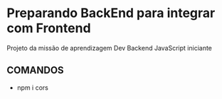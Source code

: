 # Preparando BackEnd para integrar com Frontend
Projeto da missão de aprendizagem Dev Backend JavaScript iniciante

## COMANDOS
- npm i cors